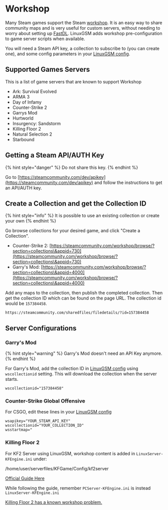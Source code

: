 # Workshop

Many Steam games support the Steam [workshop](https://steamcommunity.com/workshop). It is an easy way to share community maps and is very useful for custom servers, without needing to worry about setting up [FastDL](../commands/fastdl.md). LinuxGSM adds workshop pre-configuration to game server scripts when available.

You will need a Steam API key, a collection to subscribe to (you can create one), and some config parameters in your [LinuxGSM config](../configuration/linuxgsm-config.md).

## Supported Games Servers

This is a list of game servers that are known to support Workshop

* Ark: Survival Evolved
* ARMA 3
* Day of Infamy
* Counter-Strike 2
* Garrys Mod
* Hurtworld
* Insurgency: Sandstorm
* Killing Floor 2
* Natural Selection 2
* Starbound

## Getting a Steam API/AUTH Key

{% hint style="danger" %}
Do not share this key.
{% endhint %}

Go to [https://steamcommunity.com/dev/apikey](https://steamcommunity.com/dev/apikey) and follow the instructions to get an API/AUTH key.

## Create a Collection and get the Collection ID

{% hint style="info" %}
It is possible to use an existing collection or create your own
{% endhint %}

Go browse collections for your desired game, and click "Create a Collection".

* Counter-Strike 2: [https://steamcommunity.com/workshop/browse/?section=collections\&appid=730](https://steamcommunity.com/workshop/browse/?section=collections\&appid=730)
* Garry's Mod: [https://steamcommunity.com/workshop/browse/?section=collections\&appid=4000](https://steamcommunity.com/workshop/browse/?section=collections\&appid=4000)

Add any maps to the collection, then publish the completed collection. Then get the collection ID which can be found on the page URL. The collection id would be `157384458`.

```
https://steamcommunity.com/sharedfiles/filedetails/?id=157384458
```

## Server Configurations

### Garry's Mod

{% hint style="warning" %}
Garry's Mod doesn't need an API Key anymore.
{% endhint %}

For Garry's Mod, add the collection ID in [LinuxGSM config](../configuration/linuxgsm-config.md) using `wscollectionid` setting. This will download the collection when the server starts.

```
wscollectionid="157384458"
```

### Counter-Strike Global Offensive

For CSGO, edit these lines in your [LinuxGSM config](../configuration/linuxgsm-config.md)

```
wsapikey="YOUR_STEAM_API_KEY"
wscollectionid="YOUR_COLLECTION_ID"
wsstartmap="
```

### **Killing Floor 2**

For KF2 Server using LinuxGSM, workshop content is added in `LinuxServer-KFEngine.ini` under:

/home/user/serverfiles/KFGame/Config/kf2server

[Official Guide Here](https://wiki.killingfloor2.com/index.php?title=Dedicated\_Server\_\(Killing\_Floor\_2\)#Setting\_Up\_Steam\_Workshop\_For\_Servers)

While following the guide, remember `PCServer-KFEngine.ini` is instead `LinuxServer-KFEngine.ini`

[Killing Floor 2 has a known workshop problem.](../game-servers/killing-floor-2.md)

